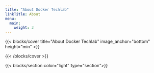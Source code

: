```yaml
---
title: "About Docker Techlab"
linkTitle: About
menu:
  main:
    weight: 3
---
```



{{< blocks/cover title="About Docker Techlab" image_anchor="bottom" height="min" >}}

{{< /blocks/cover >}}

{{< blocks/section color="light" type="section">}}


